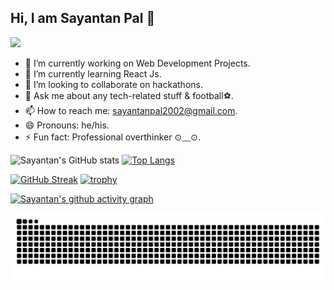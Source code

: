 ## Hi, I am Sayantan Pal 👋

![](https://komarev.com/ghpvc/?username=sayantan135)

- 🔭 I’m currently working on Web Development Projects.
- 🌱 I’m currently learning React Js.
- 👯 I’m looking to collaborate on hackathons.
- 💬 Ask me about any tech-related stuff & football⚽.
- 📫 How to reach me: sayantanpal2002@gmail.com.
- 😄 Pronouns: he/his.
- ⚡ Fun fact: Professional overthinker ⊙⁠﹏⁠⊙.

![Sayantan's GitHub stats](https://github-readme-stats.vercel.app/api?username=sayantan135&show_icons=true&theme=dark) [![Top Langs](https://github-readme-stats.vercel.app/api/top-langs/?username=sayantan135&layout=compact&theme=dark)](https://github.com/anuraghazra/github-readme-stats)

  
[![GitHub Streak](https://github-readme-streak-stats.herokuapp.com/?user=sayantan135&theme=dark)](https://git.io/streak-stats) 
[![trophy](https://github-profile-trophy.vercel.app/?username=sayantan135&theme=dark)](https://github.com/ryo-ma/github-profile-trophy)

[![Sayantan's github activity graph](https://github-readme-activity-graph.vercel.app/graph?username=sayantan135&bg_color=0e1116&color=e3cfe0&line=39b337&point=124f29&area=true&hide_border=true)](https://github.com/ashutosh00710/github-readme-activity-graph)
  
![snake svg](https://github.com/sayantan135/sayantan135/blob/output/github-contribution-grid-snake.svg)
